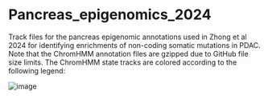 # Pancreas_epigenomics_2024
Track files for the pancreas epigenomic annotations used in Zhong et al 2024 for identifying enrichments of non-coding somatic mutations in PDAC. Note that the ChromHMM annotation files are gzipped due to GitHub file size limits. The ChromHMM state tracks are colored according to the following legend:

![image](https://github.com/user-attachments/assets/bfe6c2d5-9149-4a89-8160-3add65c6a040)
